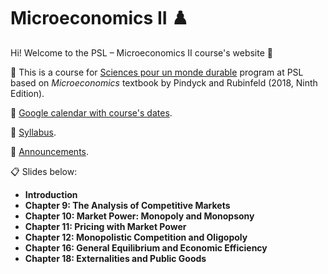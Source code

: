 # Microeconomics II ♟️

Hi! Welcome to the PSL – Microeconomics II course's website :wave:

:closed_book: This is a course for [Sciences pour un monde durable](https://psl.eu/formation/sciences-monde-durable) program at PSL based on *Microeconomics* textbook by Pindyck and Rubinfeld (2018, Ninth Edition).

:calendar: [Google calendar with course's dates](https://calendar.google.com/calendar/ical/12163aac8921c2325540b5216b325f99190332fd1e5983b0cbe94ca54553d58e%40group.calendar.google.com/public/basic.ics).

:paperclip: [Syllabus](https://www.dropbox.com/s/oc33ix6g188kwft/Woo-Mora.%20Syllabus%20CORE%20Econ%20Macro%20PSL.pdf?dl=0).

:loudspeaker: [Announcements](https://github.com/woomora/psl-micro-II/blob/master/announcements.md).

:clipboard: Slides below:

- **Introduction**
- **Chapter 9: The Analysis of Competitive Markets**
- **Chapter 10: Market Power: Monopoly and Monopsony**
- **Chapter 11: Pricing with Market Power**
- **Chapter 12: Monopolistic Competition and Oligopoly**
- **Chapter 16: General Equilibrium and Economic Efficiency**
- **Chapter 18: Externalities and Public Goods**
